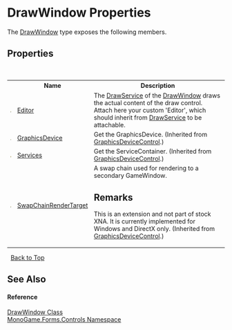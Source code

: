 # DrawWindow Properties
 

The <a href="22dd89f4-5c58-230d-049f-923af79f1411">DrawWindow</a> type exposes the following members.


## Properties
&nbsp;<table><tr><th></th><th>Name</th><th>Description</th></tr><tr><td>![Public property](media/pubproperty.gif "Public property")</td><td><a href="c140e19c-3ca7-f84b-3e00-16479c90dca0">Editor</a></td><td>
The <a href="5d951285-f30c-49cd-61f0-403145659820">DrawService</a> of the <a href="22dd89f4-5c58-230d-049f-923af79f1411">DrawWindow</a> draws the actual content of the draw control. Attach here your custom 'Editor', which should inherit from <a href="5d951285-f30c-49cd-61f0-403145659820">DrawService</a> to be attachable.</td></tr><tr><td>![Public property](media/pubproperty.gif "Public property")</td><td><a href="626be498-0e97-5a36-0417-889298b3797b">GraphicsDevice</a></td><td>
Get the GraphicsDevice.
 (Inherited from <a href="770e635d-4558-8f1d-4b1f-0020f03cd5ee">GraphicsDeviceControl</a>.)</td></tr><tr><td>![Protected property](media/protproperty.gif "Protected property")</td><td><a href="82c81906-5328-762d-bcc1-bc53f9ad8953">Services</a></td><td>
Get the ServiceContainer.
 (Inherited from <a href="770e635d-4558-8f1d-4b1f-0020f03cd5ee">GraphicsDeviceControl</a>.)</td></tr><tr><td>![Public property](media/pubproperty.gif "Public property")</td><td><a href="3af18f31-0355-18ac-19bc-bd54f5296cb4">SwapChainRenderTarget</a></td><td>
A swap chain used for rendering to a secondary GameWindow. 

## Remarks
This is an extension and not part of stock XNA. It is currently implemented for Windows and DirectX only.
 (Inherited from <a href="770e635d-4558-8f1d-4b1f-0020f03cd5ee">GraphicsDeviceControl</a>.)</td></tr></table>&nbsp;
<a href="#drawwindow-properties">Back to Top</a>

## See Also


#### Reference
<a href="22dd89f4-5c58-230d-049f-923af79f1411">DrawWindow Class</a><br /><a href="8f23f06b-3612-edfa-0d1a-0a586d1c5911">MonoGame.Forms.Controls Namespace</a><br />